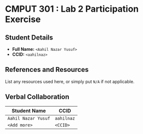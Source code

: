 # CMPUT 301 : Lab 2 Participation Exercise

## Student Details

- **Full Name:** `<Aahil Nazar Yusuf>`
- **CCID:** `<aahilnaz>`

## References and Resources

List any resources used here, or simply put `N/A` if not applicable.

## Verbal Collaboration

| Student Name        | CCID       |
|---------------------|------------|
| `Aahil Nazar Yusuf` | `aahilnaz` |
| `<Add more>`        | `<CCID>`   |
